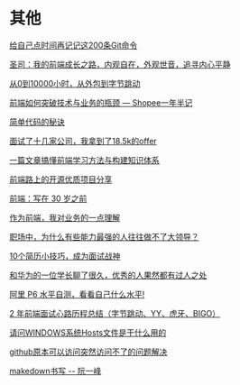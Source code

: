 # 其他

[给自己点时间再记记这200条Git命令](https://mp.weixin.qq.com/s?__biz=MzA4Nzg0MDM5Nw==&mid=2247489504&idx=2&sn=e0165a16fd959ec8c0d95b0dd5d0c173&chksm=90321402a7459d144f84131ac6225b84e357e34f93eaf222df8394f73eec6fa72ebd7396aa5a&scene=126&sessionid=1608191188&key=3712d248eda753bfe2d75562613d928c55d11d78488c0b412a5e15dd2f6fbaa7b1bf29042ff485e5a3c60c672fd5fe3bcbfd733a5a295129ff182dc385a39ebd175e8761cabd867e7899c657dcdcb12509d130153ab0b35e8379e8ae7da1f5f80dbc9f05379e5d8b78a7ae4f90f5f849028117818a7ae7837da86198d6a5a881&ascene=1&uin=Mzc2MjkyMjk0MQ%3D%3D&devicetype=Windows+10+x64&version=62090529&lang=zh_CN&exportkey=AzyormDWh0S0RyWaDLOx%2BxU%3D&pass_ticket=sU5YMpGD3HAtizhOOKwhBidWxja5%2FiXWfFY8%2FxXhyFFjWwFHbCOMrAyC2wluKMlW&wx_header=0)

[圣司：我的前端成长之路，内观自在，外观世音，追寻内心平静](https://mp.weixin.qq.com/s?__biz=MzU2MzM2NzU0NA==&mid=2247488682&idx=1&sn=70fcd525c558410639a059787942125b&chksm=fc5a0fbdcb2d86ab0ab272e7ce38c8cc211a2c2c7137fa5c68d0eed500d1016c12964a45ad43&mpshare=1&scene=24&srcid=11259TnZ4dDyGMfol5dgq1Fe&sharer_sharetime=1606785889680&sharer_shareid=18af4598a510ab1911de864d55f65d3a&key=e5a6f4840bcd614ce70faaf69966c1f8bc8eee5b4dd4221f7feb2617a0de0a0ee02b02137b2608dda2923a67c5546c0c488d368dd4eef81a221439da232e67db2d87055aa9b92b858c8388b71c65f21faddc54f5e8001b12ca770bfd22eae6850e3d79f6d006a5bbb130aa7c2765711b0203dce8281339e5b452e2287530f0e4&ascene=14&uin=Mzc2MjkyMjk0MQ%3D%3D&devicetype=Windows+10+x64&version=62090529&lang=zh_CN&exportkey=A9C0mWj2VoB9U%2FmcqyaTblA%3D&pass_ticket=sU5YMpGD3HAtizhOOKwhBidWxja5%2FiXWfFY8%2FxXhyFFjWwFHbCOMrAyC2wluKMlW&wx_header=0)

[从0到10000小时，从外包到字节跳动](https://mp.weixin.qq.com/s?__biz=MzUzNjk5MTE1OQ==&mid=2247491375&idx=1&sn=423ab44826848f63f9d75866d4e0576f&chksm=faec9bf7cd9b12e18c7a220d2d7fdf80ea4a62cbadca39dd56fc2c4cd9a558b3824165c1aa19&mpshare=1&scene=24&srcid=1117gsJ3uMS7jI4hxRS2Xxim&sharer_sharetime=1605627030070&sharer_shareid=18af4598a510ab1911de864d55f65d3a&key=ea7446b001317384221b160fdd94f8c2dbf9841d2a25aa7f15a9ef20bfca952ab33c21fe1a4d92a65c82ca063d42aad2490ea5c53c47e3102ad4f622ad866c8e45b5ba4c0409d34a37e15c3211d8ffb60b6b5f5452cecf7a16000adab1d11bd244dcadcd54bd197aa303dbb79e5a7db2e330123e5b5b3b1bcf544945383465ba&ascene=14&uin=Mzc2MjkyMjk0MQ%3D%3D&devicetype=Windows+10+x64&version=62090529&lang=zh_CN&exportkey=A%2Fgr0bNdz3T%2FWKj%2BmNSPy44%3D&pass_ticket=sU5YMpGD3HAtizhOOKwhBidWxja5%2FiXWfFY8%2FxXhyFFjWwFHbCOMrAyC2wluKMlW&wx_header=0)

[前端如何突破技术与业务的瓶颈 — Shopee一年半记](https://mp.weixin.qq.com/s?__biz=MzIzOTkwMjM0OQ==&mid=2247485750&idx=2&sn=bb22df269c1c7076b480ebf3a9d86240&chksm=e92242d4de55cbc2efce7afc442ca3dcdcfe4c91ecb065684fc9fc9e74cc8d1de2315b451c1e&mpshare=1&scene=24&srcid=1111xmA62lmP8hihc9aeR0GH&sharer_sharetime=1605070939036&sharer_shareid=18af4598a510ab1911de864d55f65d3a&key=b32b778d3cd3c4260b2d18271336c85ff13853f8c8a9620795f7d0f3d2fd7bca3a58c01dffb222bd209c475173625c2b6537f4340a608ff61e4b6aeb7c738047b1c814e02e672d8185de15058bf54dbfa306e77f804ee701213d5d44baaeebfeb383c023a1dcd41e9fba7fd6a348ae660ae752ebbdf54b2db7bb63055c547739&ascene=14&uin=Mzc2MjkyMjk0MQ%3D%3D&devicetype=Windows+10+x64&version=62090529&lang=zh_CN&exportkey=A7dRa01YlbytB8e7W%2BBtt84%3D&pass_ticket=sU5YMpGD3HAtizhOOKwhBidWxja5%2FiXWfFY8%2FxXhyFFjWwFHbCOMrAyC2wluKMlW&wx_header=0)

[简单代码的秘诀](https://mp.weixin.qq.com/s?__biz=MzA5NTcxOTcyMg==&mid=2247489683&idx=1&sn=94ee7ffb33f17859af2d49605a47edd3&chksm=90ba40d6a7cdc9c06af9152de07741d2b115edf5b4183dab6c095198fd24461708f806908f97&mpshare=1&scene=24&srcid=1103LUHK2QWNwt8xYiLuy7pr&sharer_sharetime=1604454352598&sharer_shareid=18af4598a510ab1911de864d55f65d3a&key=e5a6f4840bcd614c457905404a9043b760d7e9836dca165b72d8d368a8987e1e7d7d8b07c22da073a18b6136a09ba9a5bccf61a24107b29c4f3499ded0f25f8f66a14db6398c759baf86e05968ace3ffe66f038acbe15231279e965775e0d96d876f0a1ebd828a948b2ee58f1dd036349626cf4d3da084cc4c4a91518a058a2b&ascene=14&uin=Mzc2MjkyMjk0MQ%3D%3D&devicetype=Windows+10+x64&version=62090529&lang=zh_CN&exportkey=A%2BzUnN8BA3q1CDiCORyMAPI%3D&pass_ticket=sU5YMpGD3HAtizhOOKwhBidWxja5%2FiXWfFY8%2FxXhyFFjWwFHbCOMrAyC2wluKMlW&wx_header=0)

[面试了十几家公司，我拿到了18.5k的offer](https://mp.weixin.qq.com/s?__biz=MzI3NDczNzU0OQ==&mid=2247488596&idx=1&sn=67a9f34062d8f7a1233216c8d7ec31eb&chksm=eb0e24b6dc79ada078774ed82ac3641fc6a20f677b2182b3148b8b9bb09917364abbf5d02440&mpshare=1&scene=24&srcid=1103GLhTOVEb97LYkNAkm2pR&sharer_sharetime=1604378138199&sharer_shareid=18af4598a510ab1911de864d55f65d3a&key=22e54b3cf07911aa639213afaf9a35dccd572f769284b3de972e1c9b947b27370ceb739c6de6c50c3099662518fd43f756871a261f099d63a15a316c3fd297bc88d92e9f75b305cbf1d87f218d49f696d485dd16fa591614e8d4334209a375133ad33e5bd55b8fa8e79036feb324251eb67e3dc1c5eddef3efc12c8a7e2d19d0&ascene=14&uin=Mzc2MjkyMjk0MQ%3D%3D&devicetype=Windows+10+x64&version=62090529&lang=zh_CN&exportkey=AxTQBE%2BoTC8Fy9lOjDDt8Ks%3D&pass_ticket=sU5YMpGD3HAtizhOOKwhBidWxja5%2FiXWfFY8%2FxXhyFFjWwFHbCOMrAyC2wluKMlW&wx_header=0)

[一篇文章搞懂前端学习方法与构建知识体系](https://mp.weixin.qq.com/s?__biz=MzIyMDkwODczNw==&mid=2247490555&idx=2&sn=e750fe22e4689c43b04340ba9c19a583&chksm=97c58655a0b20f43c50040d7ed33eb07e7c43650a8040872827308dee8a48909b7c3525f402c&mpshare=1&scene=24&srcid=1015Wn9XJ8GnTdWVN4cAaf4o&sharer_sharetime=1602736562121&sharer_shareid=18af4598a510ab1911de864d55f65d3a&key=22e54b3cf07911aaa526ddb2f9a960bb0fc364546c2900bbbc435e9e2b1432401fa88486ab243153fd8f09d065e2c6e8bbbcdec40675903e47b136fc3fd55f192628af8f8c03f1fda01610ef3ad51466f381d919fdda9e21a052039132273fdedcb81ac47897d5c3bc6ceb6ac43f630628df7f4c6f23a56d6c6fc04ce7d7f43c&ascene=14&uin=Mzc2MjkyMjk0MQ%3D%3D&devicetype=Windows+10+x64&version=62090529&lang=zh_CN&exportkey=AyOOqQ8rC%2FWuRIeLc6RMQE8%3D&pass_ticket=sU5YMpGD3HAtizhOOKwhBidWxja5%2FiXWfFY8%2FxXhyFFjWwFHbCOMrAyC2wluKMlW&wx_header=0)

[前端路上的开源优质项目分享](https://mp.weixin.qq.com/s?__biz=MzU0MTU4OTU2MA==&mid=2247485148&idx=1&sn=203a7ae28ae731281389c31b9a61cf49&chksm=fb26ef8bcc51669d0186f1f9a3d1163507cca32ccfad2169ab91f1bc31a4b3182798477054ac&mpshare=1&scene=24&srcid=1012nwHfGF74WU7UfqedLbz9&sharer_sharetime=1602465071651&sharer_shareid=18af4598a510ab1911de864d55f65d3a&key=fac416e293c6ddd11bab1540652248e4b62a9475dbd26001453dfc0956c02754e81105f5dc72554b1b1b4d416427be701eaf4150c906f33d34745a669bcc047b849e2d5d382a31f2900bd8e917a41079441cdff4f7712637365b2eed0e307c32d99077dd72ec207987d10947c2119c3055e7d2514e358aee13ea83139ff2ee60&ascene=14&uin=Mzc2MjkyMjk0MQ%3D%3D&devicetype=Windows+10+x64&version=62090529&lang=zh_CN&exportkey=A%2F22rIhRPE6kle7vdpDPnz8%3D&pass_ticket=sU5YMpGD3HAtizhOOKwhBidWxja5%2FiXWfFY8%2FxXhyFFjWwFHbCOMrAyC2wluKMlW&wx_header=0)

[前端：写在 30 岁之前](https://mp.weixin.qq.com/s?__biz=MzUyNDYxNDAyMg==&mid=2247486719&idx=1&sn=a77fdffeb04a31cd095c982a1d419bdb&chksm=fa2bec16cd5c6500579471f7bdd1ef8a564ba241a37f5aa3ac0273aadfcbbde6f42e93280fbd&mpshare=1&scene=24&srcid=0930ecLofHWFgFczD89NZJNP&sharer_sharetime=1601432648054&sharer_shareid=18af4598a510ab1911de864d55f65d3a&key=7326df0a627d9fb57162aecdc27dd56e188968607e60341fa156d2f5899ddee6cde72520829a9b5ef8fe12129c92de2e51a64c8aaabff76d10bb6b628c499e34ad76b2f448fb7328ed1608fcfee526f3203b0861333b5c1c058cb66074de99917ddf55b975020e5e55916e6119156b2c1fe605290753d627b50f4f05d39334ef&ascene=14&uin=Mzc2MjkyMjk0MQ%3D%3D&devicetype=Windows+10+x64&version=62090529&lang=zh_CN&exportkey=A0oHT7LiAlrzIay93gwdoTY%3D&pass_ticket=sU5YMpGD3HAtizhOOKwhBidWxja5%2FiXWfFY8%2FxXhyFFjWwFHbCOMrAyC2wluKMlW&wx_header=0)

[作为前端，我对业务的一点理解](https://mp.weixin.qq.com/s?__biz=Mzg5ODA5NTM1Mw==&mid=2247489800&idx=2&sn=6bf4ac04ff174364d4f330aa280b7226&chksm=c066989ef7111188b5527c2bcf17419ad11683e517150814d44b425f16b64ba8f584c15f7276&mpshare=1&scene=24&srcid=0930wGajRPP643R1GfmhStFr&sharer_sharetime=1601430067915&sharer_shareid=18af4598a510ab1911de864d55f65d3a&key=e5a6f4840bcd614c09e887dd0dc0f371038ec68c59e8b22feda9ba96449e2a64b6f4e4f4b856945d23e1c5b3e65eb03cd882fdbf1aa0fcbc55fa4e6e190b2aa3f5d047ab624e829c881cee0088da3c3f67565e8203887344f7e0f0a0bebbcdfb3d547406001cc7b52c6b1c77c056e937c8088a6ff5cc7c95917404efa35bedcd&ascene=14&uin=Mzc2MjkyMjk0MQ%3D%3D&devicetype=Windows+10+x64&version=62090529&lang=zh_CN&exportkey=A6BGF0d2EJU84ZcGQI%2FAXqU%3D&pass_ticket=sU5YMpGD3HAtizhOOKwhBidWxja5%2FiXWfFY8%2FxXhyFFjWwFHbCOMrAyC2wluKMlW&wx_header=0)

[职场中，为什么有些能力最强的人往往做不了大领导？](https://mp.weixin.qq.com/s?__biz=MzIxODM1NTQ4NQ==&mid=2247488650&idx=1&sn=3ce119dac820f41555a2453dc5e0c8e5&chksm=97ea96f8a09d1fee50d4ce2ba7340f001b5c0859121a6303f548cd303948081b8646bfd1d0ad&mpshare=1&scene=24&srcid=0924C1ftIDQ1YtKByK7Xg6Np&sharer_sharetime=1600913099713&sharer_shareid=18af4598a510ab1911de864d55f65d3a&key=e5a6f4840bcd614c22c3c480a5d3d70d39c005d457143584a63c20f826b8435060e77067ad379765b84e98a3f310e674b599f83ad5598c561df459db612772bac3f6a254be40aec16022aaa3ad87bfee1728c08f13fd3cc99cee5da6f9b3a665bd2702291305b367a0031ddf7e518571abca38d7ab85cd815282e4e436dbb979&ascene=14&uin=Mzc2MjkyMjk0MQ%3D%3D&devicetype=Windows+10+x64&version=62090529&lang=zh_CN&exportkey=AxajsuFVPAvGEmWoR8TFljE%3D&pass_ticket=sU5YMpGD3HAtizhOOKwhBidWxja5%2FiXWfFY8%2FxXhyFFjWwFHbCOMrAyC2wluKMlW&wx_header=0)

[10个简历小技巧，成为面试战神](https://mp.weixin.qq.com/s?__biz=MzAwNDA2OTM1Ng==&mid=2453146707&idx=1&sn=99e2e2af8390222e0e1b49b70f576f0d&chksm=8cfd2ed0bb8aa7c68fc747fcf29636278c157556d8394a350d5399fb6bb74bc2dbb420cf5db4&mpshare=1&scene=24&srcid=0922KwuoCBtGyhGOAZdCB1J2&sharer_sharetime=1600743607521&sharer_shareid=18af4598a510ab1911de864d55f65d3a&key=3712d248eda753bf8096e1e26427bc0bcadc271f385085405ecdf40563080ad51018615d2e543fe67fa643e5f7c446f64c70ee443f762850231fba6091132ff8389279eaccc439bf2bd6da7ab724747b6a462b4bd1f26fb2257fd116d966c105bc7f468b14733d363af1bea5e72bb30e112e9df048baa233f4b1af9107795f6d&ascene=14&uin=Mzc2MjkyMjk0MQ%3D%3D&devicetype=Windows+10+x64&version=62090529&lang=zh_CN&exportkey=A3ydOHcgxdNdEGn0s8%2FgzQs%3D&pass_ticket=sU5YMpGD3HAtizhOOKwhBidWxja5%2FiXWfFY8%2FxXhyFFjWwFHbCOMrAyC2wluKMlW&wx_header=0)

[和华为的一位学长聊了很久，优秀的人果然都有过人之处](https://mp.weixin.qq.com/s?__biz=MzAwNDA2OTM1Ng==&mid=2453146679&idx=2&sn=181f3b393c2a891da4bf8b459eb47bf4&chksm=8cfd2eb4bb8aa7a2959b27d89917a2b73dadddcc38820abef9337187363e3eec556c7130f182&mpshare=1&scene=24&srcid=0920B5t86pE2esKnbrOg1sEq&sharer_sharetime=1600610212768&sharer_shareid=18af4598a510ab1911de864d55f65d3a&key=22e54b3cf07911aac8adcbb928ce5400ea3a73786fee5bb435794df511b01e6afdc791e221736f84a2fa81cfe5f4a050c49dabb1371df2fd6ba6a828df6be31e1812a3b0870b69499635217cd9a604f0e1a779b9940c9b09a239bbb3524cc63f58990da89211a8e9348b224980c8447d2c57e4029381c6308835db3528eb2746&ascene=14&uin=Mzc2MjkyMjk0MQ%3D%3D&devicetype=Windows+10+x64&version=62090529&lang=zh_CN&exportkey=A42Adca2xWz3cA9rs647JLg%3D&pass_ticket=sU5YMpGD3HAtizhOOKwhBidWxja5%2FiXWfFY8%2FxXhyFFjWwFHbCOMrAyC2wluKMlW&wx_header=0)

[阿里 P6 水平自测，看看自己什么水平!](https://mp.weixin.qq.com/s/MG6IvTR0_IngRCvqWUGGEQ)

[2 年前端面试心路历程总结（字节跳动、YY、虎牙、BIGO）](https://juejin.im/post/5e85ec79e51d4547153d0738)

[请问WINDOWS系统Hosts文件是干什么用的](https://zhidao.baidu.com/question/112306094.html)

[github原本可以访问突然访问不了的问题解决](https://blog.csdn.net/jz6666jz/article/details/106550255)

[makedown书写 -- 阮一峰](https://github.com/ruanyf/document-style-guide)